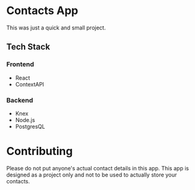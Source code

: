 # Contacts App

This was just a quick and small project.

## Tech Stack
### Frontend
* React
* ContextAPI

### Backend
* Knex
* Node.js
* PostgresQL

# Contributing
Please do not put anyone's actual contact details in this app.  This app is designed as a project only and not to be used to actually store your contacts.
